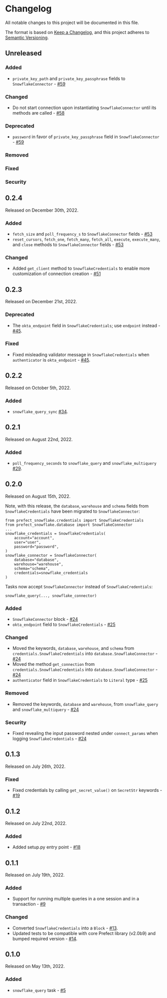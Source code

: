 # Changelog

All notable changes to this project will be documented in this file.

The format is based on [Keep a Changelog](https://keepachangelog.com/en/1.0.0/),
and this project adheres to [Semantic Versioning](https://semver.org/spec/v2.0.0.html).

## Unreleased

### Added

- `private_key_path` and `private_key_passphrase` fields to `SnowflakeConnector` - [#59](https://github.com/PrefectHQ/prefect-snowflake/pull/59)

### Changed

- Do not start connection upon instantiating `SnowflakeConnector` until its methods are called - [#58](https://github.com/PrefectHQ/prefect-snowflake/pull/58)

### Deprecated

- `password` in favor of `private_key_passphrase` field in `SnowflakeConnector` - [#59](https://github.com/PrefectHQ/prefect-snowflake/pull/59)

### Removed

### Fixed

### Security

## 0.2.4

Released on December 30th, 2022.

### Added

- `fetch_size` and `poll_frequency_s` to `SnowflakeConnector` fields - [#53](https://github.com/PrefectHQ/prefect-snowflake/pull/53)
- `reset_cursors`, `fetch_one`, `fetch_many`, `fetch_all`, `execute`, `execute_many`, and `close` methods to `SnowflakeConnector` fields - [#53](https://github.com/PrefectHQ/prefect-snowflake/pull/53)

### Changed

- Added `get_client` method to `SnowflakeCredentials` to enable more customization of connection creation - [#51](https://github.com/PrefectHQ/prefect-snowflake/pull/51)

## 0.2.3

Released on December 21st, 2022.

### Deprecated

- The `okta_endpoint` field in `SnowflakeCredentials`; use `endpoint` instead - [#45](https://github.com/PrefectHQ/prefect-snowflake/pull/45).

### Fixed

- Fixed misleading validator message in `SnowflakeCredentials` when `authenticator` is `okta_endpoint` - [#45](https://github.com/PrefectHQ/prefect-snowflake/pull/45).

## 0.2.2

Released on October 5th, 2022.

### Added
- `snowflake_query_sync` [#34](https://github.com/PrefectHQ/prefect-snowflake/pull/34).

## 0.2.1

Released on August 22nd, 2022.

### Added
- `poll_frequency_seconds` to `snowflake_query` and `snowflake_multiquery` [#29](https://github.com/PrefectHQ/prefect-snowflake/pull/29).

## 0.2.0
Released on August 15th, 2022.

Note, with this release, the `database`, `warehouse` and `schema` fields from `SnowflakeCredentials` have been migrated to `SnowflakeConnector`:
```
from prefect_snowflake.credentials import SnowflakeCredentials
from prefect_snowflake.database import SnowflakeConnector
...
snowflake_credentials = SnowflakeCredentials(
    account="account",
    user="user",
    password="password",
)
snowflake_connector = SnowflakeConnector(
    database="database",
    warehouse="warehouse",
    schema="schema",
    credentials=snowflake_credentials
)
```

Tasks now accept `SnowflakeConnector` instead of `SnowflakeCredentials`:
```
snowflake_query(..., snowflake_connector)
```

### Added
- `SnowflakeConnector` block - [#24](https://github.com/PrefectHQ/prefect-snowflake/pull/24)
- `okta_endpoint` field to `SnowflakeCredentials` - [#25](https://github.com/PrefectHQ/prefect-snowflake/pull/25)

### Changed
- Moved the keywords, `database`, `warehouse`, and `schema` from `credentials.SnowflakeCredentials` into `database.SnowflakeConnector` - [#24](https://github.com/PrefectHQ/prefect-snowflake/pull/24)
- Moved the method `get_connection` from `credentials.SnowflakeCredentials` into `database.SnowflakeConnector` - [#24](https://github.com/PrefectHQ/prefect-snowflake/pull/24)
- `authenticator` field in `SnowflakeCredentials` to `Literal` type - [#25](https://github.com/PrefectHQ/prefect-snowflake/pull/25)

### Removed
- Removed the keywords, `database` and `warehouse`, from `snowflake_query` and `snowflake_multiquery` - [#24](https://github.com/PrefectHQ/prefect-snowflake/pull/24)

### Security
- Fixed revealing the input password nested under `connect_params` when logging `SnowflakeCredentials` - [#24](https://github.com/PrefectHQ/prefect-snowflake/pull/24)

## 0.1.3
Released on July 26th, 2022.

### Fixed
- Fixed credentials by calling `get_secret_value()` on `SecretStr` keywords - [#19](https://github.com/PrefectHQ/prefect-snowflake/pull/19)

## 0.1.2
Released on July 22nd, 2022.

### Added
- Added setup.py entry point - [#18](https://github.com/PrefectHQ/prefect-snowflake/pull/18)

## 0.1.1

Released on July 19th, 2022.

### Added
- Support for running multiple queries in a one session and in a transaction - [#9](https://github.com/PrefectHQ/prefect-snowflake/pull/9)

### Changed
- Converted `SnowflakeCredentials` into a `Block` - [#13](https://github.com/PrefectHQ/prefect-snowflake/pull/13).
- Updated tests to be compatible with core Prefect library (v2.0b9) and bumped required version - [#14](https://github.com/PrefectHQ/prefect-snowflake/pull/14).

## 0.1.0

Released on May 13th, 2022.

### Added

- `snowflake_query` task - [#5](https://github.com/PrefectHQ/prefect-snowflake/pull/5)
